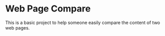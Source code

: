 # Web Page Compare 
This is a basic project to help someone easily compare the content of two web pages.
